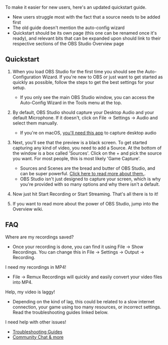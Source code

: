 To make it easier for new users, here's an updated quickstart guide.

* New users struggle most with the fact that a source needs to be added first
* The old guide doesn't mention the auto-config wizard
* Quickstart should be its own page (this one can be renamed once it's ready), and relevant bits that can be expanded upon should link to their respective sections of the OBS Studio Overview page

## Quickstart

1. When you load OBS Studio for the first time you should see the Auto-Configuration Wizard. If you're new to OBS or just want to get started as quickly as possible, follow the steps to get the best settings for your setup.
    * If you only see the main OBS Studio window, you can access the Auto-Config Wizard in the Tools menu at the top.

2. By default, OBS Studio should capture your Desktop Audio and your default Microphone. If it doesn't, click on File -> Settings -> Audio and select them manually.
    * If you're on macOS, [you'll need this app](https://obsproject.com/forum/resources/os-x-capture-audio-with-ishowu-audio-capture.505/) to capture desktop audio

3. Next, you'll see that the preview is a black screen. To get started capturing any kind of video, you need to add a Source. At the bottom of the window is a box called 'Sources'. Click on the + and pick the source you want. For most people, this is most likely 'Game Capture'.
    * Sources and Scenes are the bread and butter of OBS Studio, and can be super powerful. [Click here to read more about them.](https://obsproject.com/wiki/OBS-Studio-Overview#scenes-and-sources).
    * OBS Studio isn't just designed to capture your screen, which is why you're provided with so many options and why there isn't a default.

4. Now just hit Start Recording or Start Streaming. That's all there is to it!

5. If you want to read more about the power of OBS Studio, jump into the Overview wiki.

## FAQ

Where are my recordings saved?
* Once your recording is done, you can find it using File -> Show Recordings. You can change this in File -> Settings -> Output -> Recording.

I need my recordings in MP4!
* File -> Remux Recordings will quickly and easily convert your video files into MP4.

Help, my video is laggy!
* Depending on the kind of lag, this could be related to a slow internet connection, your game using too many resources, or incorrect settings. Read the troubleshooting guides linked below.

I need help with other issues!
* [Troubleshooting Guides](Troubleshooting-Guides)
* [Community Chat & more](http://obsproject.com/help)